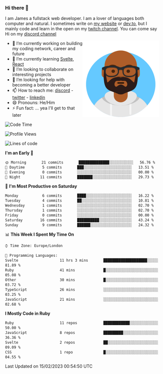 ### Hi there 👋

I am James a fullstack web developer. I am a lover of languages both computer and natural. I sometimes write on [my website](https://jdhall.dev) or [dev.to](https://dev.to/zefur), but I mainly code and learn in the open on my [twitch channel](https://www.twitch.com/jozuhito). You can come say Hi on my [discord channel](https://discord.gg/sWEHvsBw)



<img align="right" height="250" width="250"  src="/assets/avataaars.png" />

  

- 🔭 I’m currently working on building my coding network, career and future
- 🌱 I’m currently learning [Svelte](https://svelte.dev), [React](https://reactjs.org)
- 👯 I’m looking to collaborate on interesting projects
- 🤔 I’m looking for help with becoming a better developer
- 📫 How to reach me: [discord](https://discord.gg/sWEHvsBw)
                      - [twitter](twitter.com/zefur)
                      - [linkedin](https://linkedin.com/in/j-d-hall)
- 😄 Pronouns: He/Him
- ⚡ Fun fact: ... yea I'll get to that later

 
<!-- BLOG-POST-LIST:START -->

<!-- BLOG-POST-LIST:END -->

<!--START_SECTION:waka-->
![Code Time](http://img.shields.io/badge/Code%20Time-812%20hrs%203%20mins-blue)

![Profile Views](http://img.shields.io/badge/Profile%20Views-0-blue)

![Lines of code](https://img.shields.io/badge/From%20Hello%20World%20I%27ve%20Written-149%20Thousand%20lines%20of%20code-blue)

**I'm an Early 🐤** 

```text
🌞 Morning       21 commits       ██████████████░░░░░░░░░░░   56.76 % 
🌆 Daytime        5 commits       ███░░░░░░░░░░░░░░░░░░░░░░   13.51 % 
🌃 Evening        0 commits       ░░░░░░░░░░░░░░░░░░░░░░░░░   00.00 % 
🌙 Night         11 commits       ███████░░░░░░░░░░░░░░░░░░   29.73 % 

```
📅 **I'm Most Productive on Saturday** 

```text
Monday           6 commits       ████░░░░░░░░░░░░░░░░░░░░░   16.22 % 
Tuesday          4 commits       ██░░░░░░░░░░░░░░░░░░░░░░░   10.81 % 
Wednesday        1 commits       ░░░░░░░░░░░░░░░░░░░░░░░░░   02.70 % 
Thursday         1 commits       ░░░░░░░░░░░░░░░░░░░░░░░░░   02.70 % 
Friday           0 commits       ░░░░░░░░░░░░░░░░░░░░░░░░░   00.00 % 
Saturday        16 commits       ██████████░░░░░░░░░░░░░░░   43.24 % 
Sunday           9 commits       ██████░░░░░░░░░░░░░░░░░░░   24.32 % 

```


📊 **This Week I Spent My Time On** 

```text
⌚︎ Time Zone: Europe/London

💬 Programming Languages: 
Svelte                   11 hrs 3 mins       ████████████████████░░░░░   81.89 % 
Ruby                     41 mins             █░░░░░░░░░░░░░░░░░░░░░░░░   05.08 % 
Other                    30 mins             █░░░░░░░░░░░░░░░░░░░░░░░░   03.72 % 
TypeScript               26 mins             ░░░░░░░░░░░░░░░░░░░░░░░░░   03.25 % 
JavaScript               21 mins             ░░░░░░░░░░░░░░░░░░░░░░░░░   02.68 % 

```

**I Mostly Code in Ruby** 

```text
Ruby                     11 repos            ████████████░░░░░░░░░░░░░   50.00 % 
JavaScript               8 repos             █████████░░░░░░░░░░░░░░░░   36.36 % 
Svelte                   2 repos             ██░░░░░░░░░░░░░░░░░░░░░░░   09.09 % 
CSS                      1 repo              █░░░░░░░░░░░░░░░░░░░░░░░░   04.55 % 

```



 Last Updated on 15/02/2023 00:54:50 UTC
<!--END_SECTION:waka-->
